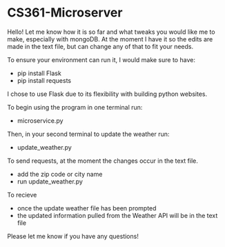 # CS361-Microserver
Hello! Let me know how it is so far and what tweaks you would like me to make, especially with mongoDB. At the moment I have it so the edits are made in the text file, but can change any of that to fit your needs. 

To ensure your environment can run it, I would make sure to have: 
- pip install Flask
- pip install requests

I chose to use Flask due to its flexibility with building python websites.

To begin using the program in one terminal run:
- microservice.py

Then, in your second terminal to update the weather run:
- update_weather.py

To send requests, at the moment the changes occur in the text file.
- add the zip code or city name
- run update_weather.py

To recieve
- once the update weather file has been prompted
- the updated information pulled from the Weather API will be in the text file


Please let me know if you have any questions!




